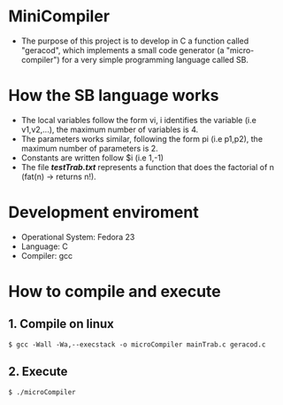 # MiniCompiler
- The purpose of this project is to develop in C a function called "geracod", which implements a small code generator (a "micro-compiler") for a very simple programming language called SB.  

# How the SB language works
- The local variables follow the form vi, i identifies the variable (i.e v1,v2,...), the maximum number of variables is 4.   
- The parameters works similar, following the form pi (i.e p1,p2), the maximum number of parameters is 2.  
- Constants are written follow $i (i.e $1,$-1)  
- The file **_testTrab.txt_** represents a function that does the factorial of n (fat(n) -> returns n!).  

# Development enviroment
- Operational System: Fedora 23  
- Language: C  
- Compiler: gcc  

# How to compile and execute
## 1. Compile on linux
```
$ gcc -Wall -Wa,--execstack -o microCompiler mainTrab.c geracod.c
```
## 2. Execute
```
$ ./microCompiler
```
